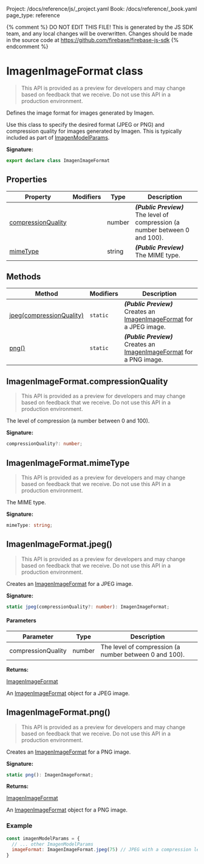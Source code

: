 Project: /docs/reference/js/_project.yaml
Book: /docs/reference/_book.yaml
page_type: reference

{% comment %}
DO NOT EDIT THIS FILE!
This is generated by the JS SDK team, and any local changes will be
overwritten. Changes should be made in the source code at
https://github.com/firebase/firebase-js-sdk
{% endcomment %}

# ImagenImageFormat class
> This API is provided as a preview for developers and may change based on feedback that we receive. Do not use this API in a production environment.
> 

Defines the image format for images generated by Imagen.

Use this class to specify the desired format (JPEG or PNG) and compression quality for images generated by Imagen. This is typically included as part of [ImagenModelParams](./ai.imagenmodelparams.md#imagenmodelparams_interface)<!-- -->.

<b>Signature:</b>

```typescript
export declare class ImagenImageFormat 
```

## Properties

|  Property | Modifiers | Type | Description |
|  --- | --- | --- | --- |
|  [compressionQuality](./ai.imagenimageformat.md#imagenimageformatcompressionquality) |  | number | <b><i>(Public Preview)</i></b> The level of compression (a number between 0 and 100). |
|  [mimeType](./ai.imagenimageformat.md#imagenimageformatmimetype) |  | string | <b><i>(Public Preview)</i></b> The MIME type. |

## Methods

|  Method | Modifiers | Description |
|  --- | --- | --- |
|  [jpeg(compressionQuality)](./ai.imagenimageformat.md#imagenimageformatjpeg) | <code>static</code> | <b><i>(Public Preview)</i></b> Creates an [ImagenImageFormat](./ai.imagenimageformat.md#imagenimageformat_class) for a JPEG image. |
|  [png()](./ai.imagenimageformat.md#imagenimageformatpng) | <code>static</code> | <b><i>(Public Preview)</i></b> Creates an [ImagenImageFormat](./ai.imagenimageformat.md#imagenimageformat_class) for a PNG image. |

## ImagenImageFormat.compressionQuality

> This API is provided as a preview for developers and may change based on feedback that we receive. Do not use this API in a production environment.
> 

The level of compression (a number between 0 and 100).

<b>Signature:</b>

```typescript
compressionQuality?: number;
```

## ImagenImageFormat.mimeType

> This API is provided as a preview for developers and may change based on feedback that we receive. Do not use this API in a production environment.
> 

The MIME type.

<b>Signature:</b>

```typescript
mimeType: string;
```

## ImagenImageFormat.jpeg()

> This API is provided as a preview for developers and may change based on feedback that we receive. Do not use this API in a production environment.
> 

Creates an [ImagenImageFormat](./ai.imagenimageformat.md#imagenimageformat_class) for a JPEG image.

<b>Signature:</b>

```typescript
static jpeg(compressionQuality?: number): ImagenImageFormat;
```

#### Parameters

|  Parameter | Type | Description |
|  --- | --- | --- |
|  compressionQuality | number | The level of compression (a number between 0 and 100). |

<b>Returns:</b>

[ImagenImageFormat](./ai.imagenimageformat.md#imagenimageformat_class)

An [ImagenImageFormat](./ai.imagenimageformat.md#imagenimageformat_class) object for a JPEG image.

## ImagenImageFormat.png()

> This API is provided as a preview for developers and may change based on feedback that we receive. Do not use this API in a production environment.
> 

Creates an [ImagenImageFormat](./ai.imagenimageformat.md#imagenimageformat_class) for a PNG image.

<b>Signature:</b>

```typescript
static png(): ImagenImageFormat;
```
<b>Returns:</b>

[ImagenImageFormat](./ai.imagenimageformat.md#imagenimageformat_class)

An [ImagenImageFormat](./ai.imagenimageformat.md#imagenimageformat_class) object for a PNG image.

### Example


```javascript
const imagenModelParams = {
  // ... other ImagenModelParams
  imageFormat: ImagenImageFormat.jpeg(75) // JPEG with a compression level of 75.
}

```

